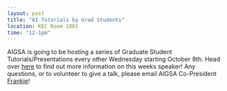 ```yaml
---
layout: post
title: "AI Tutorials by Grad Students"
location: KEC Room 1001
time: "12-1pm"
---
```


AIGSA is going to be hosting a series of Graduate Student Tutorials/Presentations every other Wednesday starting October 8th. Head over [here](https://www.aigsa.club/2025/10/08/tutorials.html) to find out more information on this weeks speaker! Any questions, or to volunteer to give a talk, please email AIGSA Co-President [Frankie](mailto:hodgesf@oregonstate.edu)!
